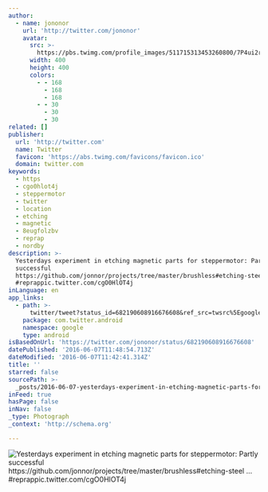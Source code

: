 ```yaml
---
author:
  - name: jononor
    url: 'http://twitter.com/jononor'
    avatar:
      src: >-
        https://pbs.twimg.com/profile_images/511715313453260800/7P4ui2rr_400x400.jpeg
      width: 400
      height: 400
      colors:
        - - 168
          - 168
          - 168
        - - 30
          - 30
          - 30
related: []
publisher:
  url: 'http://twitter.com'
  name: Twitter
  favicon: 'https://abs.twimg.com/favicons/favicon.ico'
  domain: twitter.com
keywords:
  - https
  - cgo0hlot4j
  - steppermotor
  - twitter
  - location
  - etching
  - magnetic
  - 8eugfolzbv
  - reprap
  - nordby
description: >-
  Yesterdays experiment in etching magnetic parts for steppermotor: Partly
  successful
  https://github.com/jonnor/projects/tree/master/brushless#etching-steel ...
  #reprappic.twitter.com/cgO0HlOT4j
inLanguage: en
app_links:
  - path: >-
      twitter/tweet?status_id=682190608916676608&ref_src=twsrc%5Egoogle%7Ctwcamp%5Eandroidseo%7Ctwgr%5Estatus%7Ctwterm%5E682190608916676608
    package: com.twitter.android
    namespace: google
    type: android
isBasedOnUrl: 'https://twitter.com/jononor/status/682190608916676608'
datePublished: '2016-06-07T11:48:54.713Z'
dateModified: '2016-06-07T11:42:41.314Z'
title: ''
starred: false
sourcePath: >-
  _posts/2016-06-07-yesterdays-experiment-in-etching-magnetic-parts-for-stepperm.md
inFeed: true
hasPage: false
inNav: false
_type: Photograph
_context: 'http://schema.org'

---
```

![Yesterdays experiment in etching magnetic parts for steppermotor: Partly successful https://github.com/jonnor/projects/tree/master/brushless#etching-steel ... #reprappic.twitter.com/cgO0HlOT4j](https://pbs.twimg.com/media/CXegvlQWMAEz_pd.jpg:large)